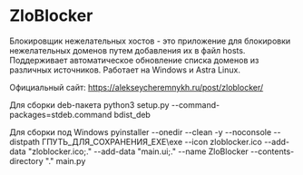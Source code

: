 # ZloBlocker
Блокировщик нежелательных хостов - это приложение для блокировки нежелательных доменов путем добавления их в файл hosts. Поддерживает автоматическое обновление списка доменов из различных источников. Работает на Windows и Astra Linux.

Официальный сайт: https://alekseycheremnykh.ru/post/zloblocker/

Для сборки deb-пакета python3 setup.py --command-packages=stdeb.command bdist_deb

Для сборки под Windows pyinstaller --onedir --clean -y --noconsole --distpath ГПУТЬ_ДЛЯ_СОХРАНЕНИЯ_EXE\exe --icon zloblocker.ico --add-data "zloblocker.ico;." --add-data "main.ui;." --name ZloBlocker --contents-directory "." main.py
